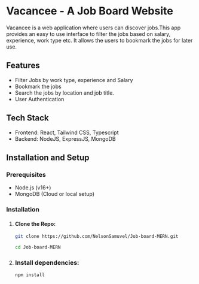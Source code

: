 # Vacancee - A Job Board Website

Vacancee is a web application where users can discover jobs.This app provides an easy to use interface to filter the jobs based on salary, experience, work type etc. It allows the users to bookmark the jobs for later use.

## Features

- Filter Jobs by work type, experience and Salary
- Bookmark the jobs
- Search the jobs by location and job title.
- User Authentication

## Tech Stack

- Frontend: React, Tailwind CSS, Typescript
- Backend: NodeJS, ExpressJS, MongoDB

## Installation and Setup

### Prerequisites

- Node.js (v16+)
- MongoDB (Cloud or local setup)

### Installation

1. #### Clone the Repo:

   ```bash
   git clone https://github.com/NelsonSamuvel/Job-board-MERN.git

   cd Job-board-MERN
   ```

2. ### Install dependencies:
   ```bash
   npm install
   ```
